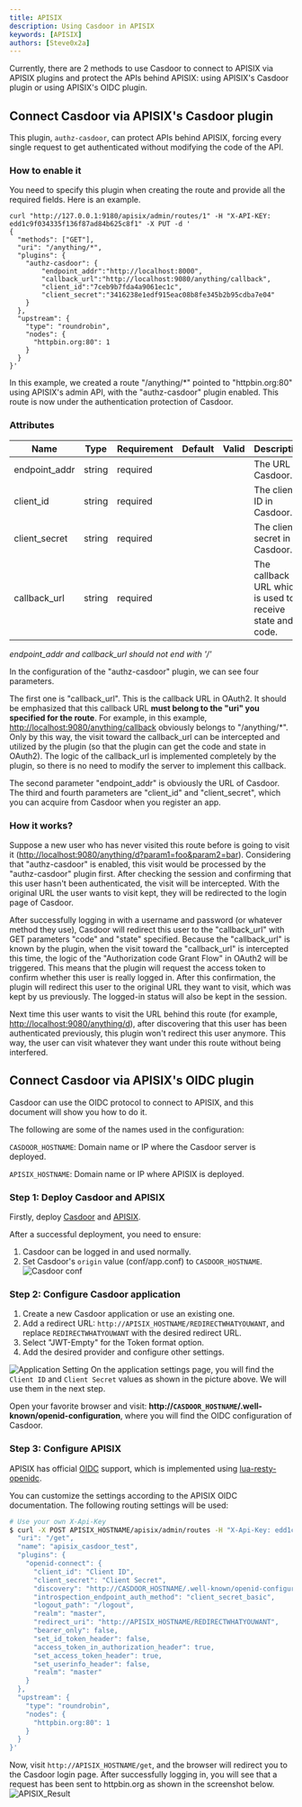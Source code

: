 ```yaml
---
title: APISIX
description: Using Casdoor in APISIX
keywords: [APISIX]
authors: [Steve0x2a]
---
```


Currently, there are 2 methods to use Casdoor to connect to APISIX via APISIX plugins and protect the APIs behind APISIX: using APISIX's Casdoor plugin or using APISIX's OIDC plugin.

## Connect Casdoor via APISIX's Casdoor plugin

This plugin, `authz-casdoor`, can protect APIs behind APISIX, forcing every single request to get authenticated without modifying the code of the API.

### How to enable it

You need to specify this plugin when creating the route and provide all the required fields. Here is an example.

```shell
curl "http://127.0.0.1:9180/apisix/admin/routes/1" -H "X-API-KEY: edd1c9f034335f136f87ad84b625c8f1" -X PUT -d '
{
  "methods": ["GET"],
  "uri": "/anything/*",
  "plugins": {
    "authz-casdoor": {
        "endpoint_addr":"http://localhost:8000",
        "callback_url":"http://localhost:9080/anything/callback",
        "client_id":"7ceb9b7fda4a9061ec1c",
        "client_secret":"3416238e1edf915eac08b8fe345b2b95cdba7e04"
    }
  },
  "upstream": {
    "type": "roundrobin",
    "nodes": {
      "httpbin.org:80": 1
    }
  }
}'
```

In this example, we created a route "/anything/*" pointed to "httpbin.org:80" using APISIX's admin API, with the "authz-casdoor" plugin enabled. This route is now under the authentication protection of Casdoor.

### Attributes

| Name            | Type   | Requirement | Default | Valid | Description                                      |
| --------------- | ------ | ----------- | ------- | ----- | ------------------------------------------------ |
| endpoint_addr   | string | required    |         |       | The URL of Casdoor.                              |
| client_id       | string | required    |         |       | The client ID in Casdoor.                        |
| client_secret   | string | required    |         |       | The client secret in Casdoor.                    |
| callback_url    | string | required    |         |       | The callback URL which is used to receive state and code. |

*endpoint_addr and callback_url should not end with '/'*

In the configuration of the "authz-casdoor" plugin, we can see four parameters.

The first one is "callback_url". This is the callback URL in OAuth2. It should be emphasized that this callback URL **must belong to the "uri" you specified for the route**. For example, in this example, <http://localhost:9080/anything/callback> obviously belongs to "/anything/*". Only by this way, the visit toward the callback_url can be intercepted and utilized by the plugin (so that the plugin can get the code and state in OAuth2). The logic of the callback_url is implemented completely by the plugin, so there is no need to modify the server to implement this callback.

The second parameter "endpoint_addr" is obviously the URL of Casdoor. The third and fourth parameters are "client_id" and "client_secret", which you can acquire from Casdoor when you register an app.

### How it works?

Suppose a new user who has never visited this route before is going to visit it (<http://localhost:9080/anything/d?param1=foo&param2=bar>). Considering that "authz-casdoor" is enabled, this visit would be processed by the "authz-casdoor" plugin first. After checking the session and confirming that this user hasn't been authenticated, the visit will be intercepted. With the original URL the user wants to visit kept, they will be redirected to the login page of Casdoor.

After successfully logging in with a username and password (or whatever method they use), Casdoor will redirect this user to the "callback_url" with GET parameters "code" and "state" specified. Because the "callback_url" is known by the plugin, when the visit toward the "callback_url" is intercepted this time, the logic of the "Authorization code Grant Flow" in OAuth2 will be triggered. This means that the plugin will request the access token to confirm whether this user is really logged in. After this confirmation, the plugin will redirect this user to the original URL they want to visit, which was kept by us previously. The logged-in status will also be kept in the session.

Next time this user wants to visit the URL behind this route (for example, <http://localhost:9080/anything/d>), after discovering that this user has been authenticated previously, this plugin won't redirect this user anymore. This way, the user can visit whatever they want under this route without being interfered.

## Connect Casdoor via APISIX's OIDC plugin

Casdoor can use the OIDC protocol to connect to APISIX, and this document will show you how to do it.

The following are some of the names used in the configuration:

`CASDOOR_HOSTNAME`: Domain name or IP where the Casdoor server is deployed.

`APISIX_HOSTNAME`: Domain name or IP where APISIX is deployed.

### Step 1: Deploy Casdoor and APISIX

Firstly, deploy [Casdoor](/docs/basic/server-installation) and [APISIX](https://apisix.apache.org/docs/apisix/installation-guide/).

After a successful deployment, you need to ensure:

1. Casdoor can be logged in and used normally.
2. Set Casdoor's `origin` value (conf/app.conf) to `CASDOOR_HOSTNAME`.
![Casdoor conf](/img/integration/casdoor_origin.png)

### Step 2: Configure Casdoor application

1. Create a new Casdoor application or use an existing one.
2. Add a redirect URL: `http://APISIX_HOSTNAME/REDIRECTWHATYOUWANT`, and replace `REDIRECTWHATYOUWANT` with the desired redirect URL.
3. Select "JWT-Empty" for the Token format option.
4. Add the desired provider and configure other settings.

![Application Setting](/img/integration/lua/apisix/casdoor_jwtempty.png)
On the application settings page, you will find the `Client ID` and `Client Secret` values as shown in the picture above. We will use them in the next step.

Open your favorite browser and visit: **http://`CASDOOR_HOSTNAME`/.well-known/openid-configuration**, where you will find the OIDC configuration of Casdoor.

### Step 3: Configure APISIX

APISIX has official [OIDC](https://apisix.apache.org/docs/apisix/plugins/openid-connect/) support, which is implemented using [lua-resty-openidc](https://github.com/zmartzone/lua-resty-openidc).

You can customize the settings according to the APISIX OIDC documentation. The following routing settings will be used:

```bash
# Use your own X-Api-Key
$ curl -X POST APISIX_HOSTNAME/apisix/admin/routes -H "X-Api-Key: edd1c9f034335f136f87ad84b625c8f1" -d '{
  "uri": "/get",
  "name": "apisix_casdoor_test",
  "plugins": {
    "openid-connect": {
      "client_id": "Client ID",
      "client_secret": "Client Secret",
      "discovery": "http://CASDOOR_HOSTNAME/.well-known/openid-configuration",
      "introspection_endpoint_auth_method": "client_secret_basic",
      "logout_path": "/logout",
      "realm": "master",
      "redirect_uri": "http://APISIX_HOSTNAME/REDIRECTWHATYOUWANT",
      "bearer_only": false,
      "set_id_token_header": false,
      "access_token_in_authorization_header": true,
      "set_access_token_header": true,
      "set_userinfo_header": false,
      "realm": "master"
    }
  },
  "upstream": {
    "type": "roundrobin",
    "nodes": {
      "httpbin.org:80": 1
    }
  }
}'
```

Now, visit `http://APISIX_HOSTNAME/get`, and the browser will redirect you to the Casdoor login page. After successfully logging in, you will see that a request has been sent to httpbin.org as shown in the screenshot below.
![APISIX_Result](/img/integration/lua/apisix/apisix_result.png)
